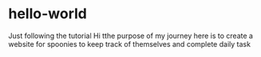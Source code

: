 # hello-world
Just following the tutorial
Hi tthe purpose of my journey here is to create a website for spoonies to keep track of themselves and complete daily task
